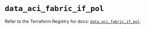 # `data_aci_fabric_if_pol`

Refer to the Terraform Registry for docs: [`data_aci_fabric_if_pol`](https://registry.terraform.io/providers/ciscodevnet/aci/2.17.0/docs/data-sources/fabric_if_pol).
